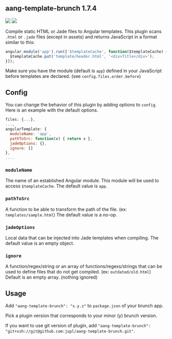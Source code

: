 ## aang-template-brunch 1.7.4

[<img src="https://david-dm.org/jupl/aang-template-brunch.png"/>](https://david-dm.org/jupl/aang-template-brunch)
[<img src="https://david-dm.org/jupl/aang-template-brunch/dev-status.png"/>](https://david-dm.org/jupl/aang-template-brunch#info=devDependencies)

Compile static HTML or Jade files to Angular templates. This plugin scans `.html` or `.jade` files (except in assets) and returns JavaScript in a format similar to this:

```javascript
angular.module('app').run(['$templateCache', function($templateCache) {
  $templateCache.put('template/header.html', '<div>Title</div>');
}]);
```

Make sure you have the module (default is `app`) defined in your JavaScript before templates are declared. (see `config.files.order.before`)


## Config
You can change the behavior of this plugin by adding options to `config`. Here is an example with the default options.

```javascript
files: {...},
...,
angularTemplate: {
  moduleName: 'app',
  pathToSrc: function(x) { return x },
  jadeOptions: {},
  ignore: []
},
....
```

### `moduleName`
The name of an established Angular module. This module will be used to access `$templateCache`. The default value is `app`.

### `pathToSrc`
A function to be able to transform the path of the file. (ex: `templates/sample.html`) The default value is a no-op.

### `jadeOptions`
Local data that can be injected into Jade templates when compiling. The default value is an empty object.

### `ignore`
A function/regex/string or an array of functions/regexs/strings that can be used to define files that do not get compiled. (ex: `outdated/old.html`) Default is an empty array. (nothing ignored)


## Usage
Add `"aang-template-brunch": "x.y.z"` to `package.json` of your brunch app.

Pick a plugin version that corresponds to your minor (y) brunch version.

If you want to use git version of plugin, add
`"aang-template-brunch": "git+ssh://git@github.com:jupl/aang-template-brunch.git"`.
